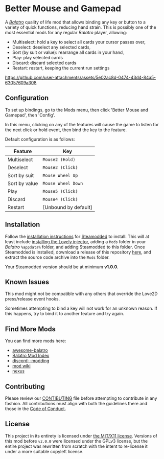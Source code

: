 # Better Mouse and Gamepad

A [*Balatro*](https://store.steampowered.com/app/2379780/Balatro/) quality of life
mod that allows binding any key or button to a variety of quick functions,
reducing hand strain. This is possibly one of the most essential mods for any
regular *Balatro* player, allowing:

* Multiselect: hold a key to select all cards your cursor passes over,
* Deselect: deselect any selected cards,
* Sort (by suit or value): rearrange all cards in your hand,
* Play: play selected cards
* Discard: discard selected cards
* Restart: restart, keeping the current run settings

https://github.com/user-attachments/assets/5e02ac8d-0474-43d4-84a5-63057609a308

## Configuration

To set up bindings, go to the Mods menu, then click 'Better Mouse and Gamepad',
then 'Config'.

In this menu, clicking on any of the features will cause the game to listen for
the next click or hold event, then bind the key to the feature.

Default configuration is as follows:

| Feature | Key |
| --- | --- |
| Multiselect | `Mouse2 (Hold)` |
| Deselect | `Mouse2 (Click)` |
| Sort by suit | `Mouse Wheel Up` |
| Sort by value | `Mouse Wheel Down` |
| Play | `Mouse5 (Click)` |
| Discard | `Mouse4 (Click)` |
| Restart | [Unbound by default] |

## Installation

Follow the
[installation instructions](https://github.com/Steamodded/smods/wiki)
for
[Steamodded](https://github.com/Steamodded/smods)
to install. This will at least include
[installing the Lovely injector](https://github.com/ethangreen-dev/lovely-injector?tab=readme-ov-file#manual-installation),
adding a `Mods` folder in your *Balatro* `%appdata%` folder, and adding
Steamodded to this folder. Once Steamodded is installed, download a release of
this repository
[here](https://github.com/uptudev/bmag/releases), and extract the source code
archive into the `Mods` folder.

Your Steamodded version should be at minimum **v1.0.0**.

## Known Issues

This mod might not be compatible with any others that override the Love2D
press/release event hooks.

Sometimes attempting to bind a key will not work for an unknown reason. If this
happens, try to bind it to another feature and try again.

## Find More Mods

You can find more mods here:

* [awesome-balatro](https://github.com/jie65535/awesome-balatro)
* [Balatro Mod Index](https://docs.google.com/spreadsheets/d/1aoJrrC7Y-dkvJwBu_U6amelYnoCrZgWqpoGRAfHN1ys)
* [discord--modding](https://discord.com/channels/1116389027176787968/1209506514763522108)
* [mod wiki](https://balatromods.miraheze.org/wiki/Main_Page)
* [nexus](https://www.nexusmods.com/games/balatro/mods)

## Contributing

Please review our [CONTIBUTING](/CONTIBUTING.md) file before attempting to contribute
in any fashion. All contributions must align with both the guidelines there and
those in the [Code of Conduct](/CODE_OF_CONDUCT.md).

## License

This project in its entirety is licensed under [the MIT/X11 license](/LICENSE).
Versions of this mod before `v2.0.0` were licensed under the GPLv3 license, but
the entire project was rewritten from scratch with the intent to re-license it under
a more suitable copyleft license.
